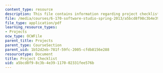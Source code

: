 ```yaml
---
content_type: resource
description: This file contains information regarding project checklist.
file: /media/courses/6-170-software-studio-spring-2013/a5bcd8f98c3b4e39117002331fee576b_MIT6_170S13_proj-chklst.pdf
file_type: application/pdf
learning_resource_types:
- Projects
ocw_type: OCWFile
parent_title: Projects
parent_type: CourseSection
parent_uid: 1b52d2eb-781f-59fc-2005-cfdb8156e288
resourcetype: Document
title: Project Checklist
uid: a5bcd8f9-8c3b-4e39-1170-02331fee576b
---
```

